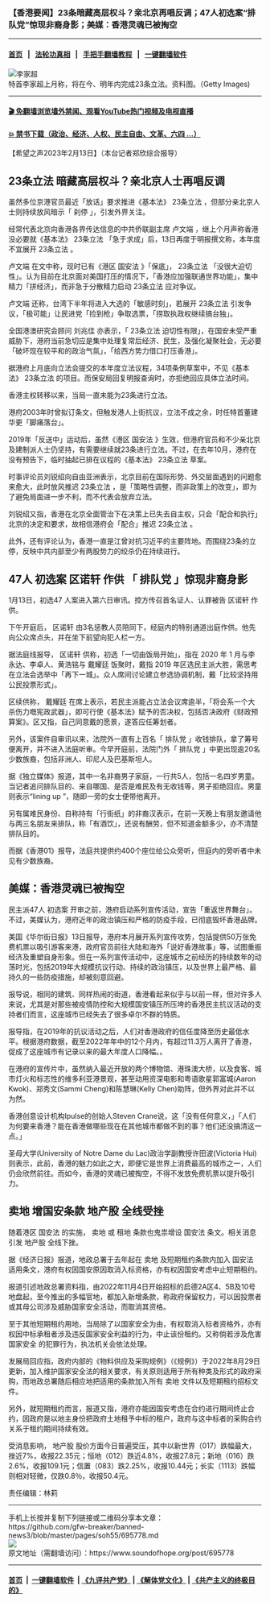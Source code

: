 ### 【香港要闻】23条暗藏高层权斗？亲北京再唱反调；47人初选案“排队党”惊现非裔身影；美媒：香港灵魂已被掏空
------------------------

#### [首页](https://github.com/gfw-breaker/banned-news3/blob/master/README.md) &nbsp;&nbsp;|&nbsp;&nbsp; [法轮功真相](https://github.com/begood0513/basic/blob/master/README.md)  &nbsp;&nbsp;|&nbsp;&nbsp; [手把手翻墙教程](https://github.com/gfw-breaker/guides/wiki)  &nbsp;&nbsp;|&nbsp;&nbsp; [一键翻墙软件](https://github.com/gfw-breaker/nogfw/blob/master/README.md)  



<div><img alt="李家超" src="https://img.soundofhope.org/2022-04/000-1650862318643.jpg"/>
<br/><figcaption class="caption">
 特首李家超上月称，将在今、明年内完成23条立法。资料图。（Getty Images)
</figcaption></div><hr/>

#### [ 🎬  免翻墙浏览墙外禁闻、观看YouTube热门视频及电视直播](https://github.com/gfw-breaker/HelloWorld)

#### [ 💥  禁书下载（政治、经济、人权、民主自由、文革、六四 ...）](https://github.com/gfw-breaker/books/blob/master/README.md)

<div><div class="Content__Wrapper sc-1bvya0-0 elmmKw article_body" data-checkusr="" itemprop="articleBody">
 <div id="post_place_1">
 </div>
 <p class="meta-top">
  <span class="meta">
   【希望之声2023年2月13日】（本台记者郑欣综合报导）
  </span>
 </p>
 <h2>
  <strong>
   <ok href="/term/19695">
    23条立法
   </ok>
   暗藏高层权斗？亲北京人士再唱反调
  </strong>
 </h2>
 <p>
  虽然多位京港官员最近「放话」要求推进《基本法》
  <ok href="/term/19695">
   23条立法
  </ok>
  ，但部分亲北京人士则持续放风暗示「
  <ok href="/term/836943">
   刹停
  </ok>
  」，引发外界关注。
 </p>
 <p>
  经常代表北京向香港各界传达信息的中共侨联副主席
  <ok href="/term/829353">
   卢文端
  </ok>
  ，继上个月声称香港没必要就《基本法》
  <ok href="/term/19695">
   23条立法
  </ok>
  「急于求成」后，13日再度于明报撰文称，本年度不宜展开
  <ok href="/term/19695">
   23条立法
  </ok>
  。
 </p>
 <p>
  <ok href="/term/829353">
   卢文端
  </ok>
  在文中称，现时已有《港区
  <ok href="/term/99050">
   国安法
  </ok>
  》「保底」，
  <ok href="/term/19695">
   23条立法
  </ok>
  「没很大迫切性」。认为目前在北京面对美国打压的情况下，「香港应加强联通世界功能」，集中精力「拼经济」，而非急于分散精力启动
  <ok href="/term/19695">
   23条立法
  </ok>
  应对争议。
 </p>
 <p>
  <ok href="/term/829353">
   卢文端
  </ok>
  还称，台湾下半年将进入大选的「敏感时刻」，若展开
  <ok href="/term/19695">
   23条立法
  </ok>
  引发争议，「极可能」让民进党「捡到枪」争取选票，「捞取执政权继续搞台独」。
 </p>
 <p>
  全国港澳研究会顾问
  <ok href="/term/798945">
   刘兆佳
  </ok>
  亦表示，「
  <ok href="/term/19695">
   23条立法
  </ok>
  迫切性有限」，在国安未受严重威胁下，港府当前急切应是集中处理复常后经济、民生，及强化凝聚社会，无必要「破坏现在较平和的政治气氛」，「给西方势力借口打压香港」。
 </p>
 <p>
  据港府上月底向立法会提交的本年度立法议程，34项条例草案中，不见《基本法》
  <ok href="/term/19695">
   23条立法
  </ok>
  的项目。而保安局回复明报查询时，亦拒绝回应具体立法时间。
 </p>
 <p>
  香港主权转移以来，当局一直未能为23条进行立法。
 </p>
 <p>
  港府2003年时曾拟订条文，但触发港人上街抗议，立法不成之余，时任特首董建华更「脚痛落台」。
 </p>
 <p>
  2019年「反送中」运动后，虽然《港区
  <ok href="/term/99050">
   国安法
  </ok>
  》生效，但港府官员和不少亲北京及建制派人士仍坚持，有需要继续就23条进行立法。不过，在去年10月，港府在没有预告下，临时抽起已排在议程的《基本法》
  <ok href="/term/19695">
   23条立法
  </ok>
  草案。
 </p>
 <p>
  时事评论员刘锐绍向自由亚洲表示，北京目前在国际形势、外交层面遇到的问题愈来愈大，此时放风推迟
  <ok href="/term/19695">
   23条立法
  </ok>
  ，是「策略性调整，而非政策上的改变」，即为了避免局面进一步不利，而不代表会放弃立法。
 </p>
 <p>
  刘锐绍又指，香港在北京全面管治下在决策上已失去自主权，只会「配合和执行」北京的决定和要求，故相信港府会「配合」推迟
  <ok href="/term/19695">
   23条立法
  </ok>
  。
 </p>
 <p>
  此外，还有评论认为，香港一直是江曾对抗习近平的主要阵地。而围绕23条的立停，反映中共内部至少有两股势力的绞杀仍在持续进行。
 </p>
 <h2>
  <strong>
   47人
   <ok href="/term/491330">
    初选案
   </ok>
   <ok href="/term/51965">
    区诺轩
   </ok>
   作供 「
   <ok href="/term/838581">
    排队党
   </ok>
   」惊现非裔身影
  </strong>
 </h2>
 <p>
  1月13日，初选47 人案进入第六日审讯。控方传召首名证人、认罪被告
  <ok href="/term/51965">
   区诺轩
  </ok>
  作供。
 </p>
 <p>
  下午开庭后，
  <ok href="/term/51965">
   区诺轩
  </ok>
  由3名惩教人员陪同下，经庭内的特别通道出庭作供。他先向公众席点头，并在坐下前望向犯人栏一方。
 </p>
 <p>
  据法庭线报导，
  <ok href="/term/51965">
   区诺轩
  </ok>
  供称，初选「一切由饭局开始」，指在 2020 年 1 月与李永达、李卓人、黄浩铭与
  <ok href="/term/3820">
   戴耀廷
  </ok>
  饭聚时，戴指 2019 年区选民主派大胜，需思考在立法会选举中「再下一城」。众人席间讨论建立参选协调机制，戴「比较坚持用公民投票形式」。
 </p>
 <p>
  区续供称，
  <ok href="/term/3820">
   戴耀廷
  </ok>
  在席上表示，若民主派能占立法会议席逾半，「将会系一个大杀伤力嘅宪政武器」，即可行使《基本法》赋予的否决权，包括否决政府《财政预算案》。区又指，自己同意戴的愿景，遂答应任筹划者。
 </p>
 <p>
  另外，该案件自审讯以来，法院外一直有上百名「
  <ok href="/term/838581">
   排队党
  </ok>
  」收钱排队，拿了筹号便离开，并不进入法庭听审。今早开庭前，法院门外「
  <ok href="/term/838581">
   排队党
  </ok>
  」中更出现逾20名少数族裔，包括非洲人、印尼人及巴基斯坦人。
 </p>
 <p>
  据《独立媒体》报道，其中一名非裔男子家庭，一行共5人，包括一名四岁男童。当记者追问排队目的、来自哪国、是否是难民及有无收钱等，男子拒绝回应。男童则表示“lining up ”，随即一旁的女士便带他离开。
 </p>
 <p>
  另有属难民身份、自称持有「行街纸」的非裔汉表示，在前一天晚上有朋友邀请他与两三名朋友来排队，称「有酒饮」，还说有酬劳，但不知道金额多少，亦不清楚排队目的。
 </p>
 <p>
  而据《香港01》报导，法庭共提供约400个座位给公众旁听，但庭内的旁听者中未见有少数族裔。
 </p>
 <h2>
  <strong>
   美媒：香港灵魂已被掏空
  </strong>
 </h2>
 <p>
  民主派47人
  <ok href="/term/491330">
   初选案
  </ok>
  开审之前，港府启动系列宣传活动，宣告「重返世界舞台」。不过，美媒认为，港府近年的政治镇压和严格的防疫手段，已彻底毁坏香港品牌。
 </p>
 <p>
  美国《华尔街日报》13日报导，港府本月展开系列宣传攻势，包括提供50万张免费机票以吸引游客来港，政府官员前往大陆和海外「说好香港故事」等，试图重振经济及重塑自身形象。但在一系列宣传活动中，这座城市之前经历的持续数年的动荡时光，包括2019年大规模抗议行动、持续的政治镇压，以及世界上最严格、最持久的一些防疫措施，却被刻意回避。
 </p>
 <p>
  报导说，相同的建筑、同样热闹的街道，香港看起来似乎与以前一样，但对许多人来说，尤其是对那些被疫情防控和大规模国安镇压所压垮的香港民主抗议活动的支持者们而言，这座城市已经失去了很多卓尔不群的特质。
 </p>
 <p>
  报导指，在2019年的抗议活动之后，人们对香港政府的信任度降至历史最低水平。根据港府数据，截至2022年年中的12个月内，有超过11.3万人离开了香港，促成了这座城市有记录以来的最大年度人口降幅。。
 </p>
 <p>
  在港府的宣传片中，虽然纳入最近开放的两个博物馆、港珠澳大桥，以及食客、城市灯火和标志性的维多利亚港景观，甚至动用资深电影和粤语歌星郭富城(Aaron Kwok)、郑秀文(Sammi Cheng)和陈慧琳(Kelly Chen)助阵，但外界对此并不以为然。
 </p>
 <p>
  香港创意设计机构Ipulse的创始人Steven Crane说，这「没有任何意义，」「人们为何要来香港？能在香港做哪些现在在其他城市都做不到的事？他们还没搞清这一点。」
 </p>
 <p>
  圣母大学(University of Notre Dame du Lac)政治学副教授许田波(Victoria Hui)则表示，此前，香港的魅力如此之大，即便它是世界上消费最高的城市之一，人们仍会欣然前往。而如今，香港的灵魂已被掏空，不得不发放免费机票以提升吸引力。
 </p>
 <h2>
  <strong>
   <ok href="/term/93539">
    卖地
   </ok>
   增国安条款
   <ok href="/term/219178">
    地产股
   </ok>
   全线受挫
  </strong>
 </h2>
 <p>
  随着港区
  <ok href="/term/99050">
   国安法
  </ok>
  的实施，
  <ok href="/term/93539">
   卖地
  </ok>
  或
  <ok href="/term/838584">
   租地
  </ok>
  条款也鬼祟增设
  <ok href="/term/99050">
   国安法
  </ok>
  条文。相关消息引发
  <ok href="/term/219178">
   地产股
  </ok>
  全线下挫。
 </p>
 <p>
  据《经济日报》报道，地政总署于去年起在
  <ok href="/term/93539">
   卖地
  </ok>
  及短期租约条款内加入
  <ok href="/term/99050">
   国安法
  </ok>
  适用条文，港府有权因国安原因取消入标资格，亦有权因国安考虑中止短期租约。
 </p>
 <p>
  报道引述地政总署资料指，由2022年11月4日开始招标的启德2A区4、5B及10号地盘起，至今推出的多幅官地，都加入新增条款，称政府保留权力，可以因投票者或其母公司涉及威胁国家安全活动，而取消其资格。
 </p>
 <p>
  至于其他短期租约用地，当局除了以国家安全为由，有权取消入标者资格外，亦有权因中标承租者涉及违反国家安全利益的行为，中止该份租约。又称倘若涉及危害国家安全 的犯罪行为，执法机关会依法处理。
 </p>
 <p>
  发展局回应指，政府内部的《物料供应及采购规例》（《规例》）于2022年8月29日更新，加入维护国家安全法的相关要求，有关原则适用于所有种类及形式的政府采购，而地政总署随后相应地把适用的条款加入所有
  <ok href="/term/93539">
   卖地
  </ok>
  文件以及短期租约招标文件。
 </p>
 <p>
  另外，就短期租约而言，报道又指，港府亦能因国安考虑在合约进行期间终止合约，因政府是以地主身份把政府土地租予中标的租户，政府与这中标者的采购合约关系于租约期间持续有效。
 </p>
 <p>
  受消息影响，
  <ok href="/term/219178">
   地产股
  </ok>
  股价方面今日普遍受压，其中以新世界（017）跌幅最大，挫近7%，收报22.35元；恒地（012）跌近4.8%，收报27.8元；新地（016）跌2.6%，收报109.1元；信置（083）跌2.25%，收报10.44元；长实（1113）跌幅则相对轻微，仅跌0.8％，收报50.4元。
 </p>
 <p class="meta-btm">
  责任编辑：林莉
 </p>
</div>
</div>
<hr/>
手机上长按并复制下列链接或二维码分享本文章：<br/>
https://github.com/gfw-breaker/banned-news3/blob/master/pages/soh55/695778.md <br/>
<a href='https://github.com/gfw-breaker/banned-news3/blob/master/pages/soh55/695778.md'><img src='https://github.com/gfw-breaker/banned-news3/blob/master/pages/soh55/695778.md.png'/></a> <br/>
原文地址（需翻墙访问）：https://www.soundofhope.org/post/695778


------------------------
#### [首页](https://github.com/gfw-breaker/banned-news3/blob/master/README.md) &nbsp;|&nbsp; [一键翻墙软件](https://github.com/gfw-breaker/nogfw/blob/master/README.md) &nbsp;| [《九评共产党》](https://github.com/gfw-breaker/9ping.md/blob/master/README.md#九评之一评共产党是什么) | [《解体党文化》](https://github.com/gfw-breaker/jtdwh.md/blob/master/README.md) | [《共产主义的终极目的》](https://github.com/gfw-breaker/gczydzjmd.md/blob/master/README.md)


<img src='http://gfw-breaker.win/banned-news3/pages/soh55/695778.md' width='0px' height='0px'/>